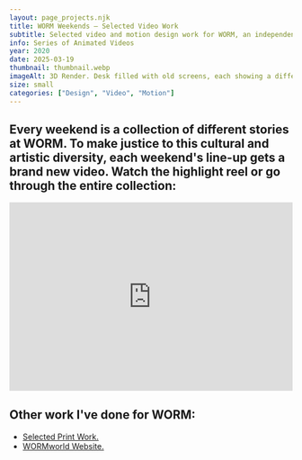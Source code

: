 ```yaml
---
layout: page_projects.njk
title: WORM Weekends – Selected Video Work
subtitle: Selected video and motion design work for WORM, an independent and forward-thinking arts venue in Rotterdam.
info: Series of Animated Videos
year: 2020
date: 2025-03-19
thumbnail: thumbnail.webp
imageAlt: 3D Render. Desk filled with old screens, each showing a different WORM Weekend video. 
size: small
categories: ["Design", "Video", "Motion"]
---
```


## Every weekend is a collection of different stories at WORM. To make justice to this cultural and artistic diversity, each weekend's line-up gets a brand new video. Watch the highlight reel or go through the entire collection:

<div class="vimeo" style='padding:66.56% 0 0 0;position:relative;'><iframe src='https://vimeo.com/showcase/9129318/embed' allowfullscreen frameborder='0' style='position:absolute;top:0;left:0;width:100%;height:100%;'></iframe></div>

## Other work I've done for WORM: 
- [Selected Print Work.](/projects/2021_worm_print)
- [WORMworld Website.](/projects/2020_worm_world)